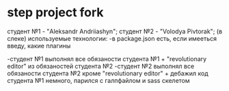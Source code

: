 # step project fork

студент №1 - "Aleksandr Andriiashyn";
студент №2 - "Volodya Pivtorak";
(в слеке)
используемые технологии:
-в package.json есть, если имееться введу, какие плагины

-студент №1 выполнял все обязаности студента №1 + "revolutionary editor" из обязаностей студента №2
-студент №2 выполнял все обязаности студента №2 кроме "revolutionary editor" + дебажил код студента №1 немного, парился с галпфайлом и sass скелетом